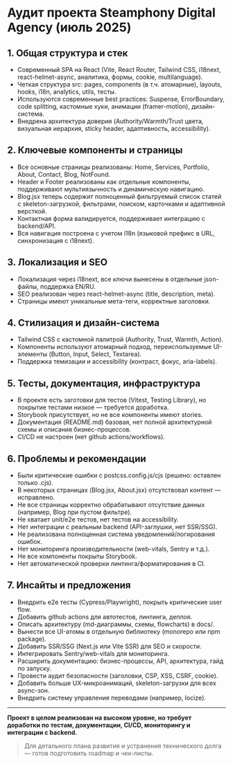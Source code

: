 # Аудит проекта Steamphony Digital Agency (июль 2025)

## 1. Общая структура и стек
- Современный SPA на React (Vite, React Router, Tailwind CSS, i18next, react-helmet-async, аналитика, формы, cookie, multilanguage).
- Четкая структура src: pages, components (в т.ч. атомарные), layouts, hooks, i18n, analytics, utils, тесты.
- Используются современные best practices: Suspense, ErrorBoundary, code splitting, кастомные хуки, анимации (framer-motion), дизайн-система.
- Внедрена архитектура доверия (Authority/Warmth/Trust цвета, визуальная иерархия, sticky header, адаптивность, accessibility).

## 2. Ключевые компоненты и страницы
- Все основные страницы реализованы: Home, Services, Portfolio, About, Contact, Blog, NotFound.
- Header и Footer реализованы как отдельные компоненты, поддерживают мультиязычность и динамическую навигацию.
- Blog.jsx теперь содержит полноценный фильтруемый список статей с skeleton-загрузкой, фильтрами, поиском, карточками и адаптивной версткой.
- Контактная форма валидируется, поддерживает интеграцию с backend/API.
- Вся навигация построена с учетом i18n (языковой префикс в URL, синхронизация с i18next).

## 3. Локализация и SEO
- Локализация через i18next, все ключи вынесены в отдельные json-файлы, поддержка EN/RU.
- SEO реализован через react-helmet-async (title, description, meta).
- Страницы имеют уникальные мета-теги, корректные заголовки.

## 4. Стилизация и дизайн-система
- Tailwind CSS с кастомной палитрой (Authority, Trust, Warmth, Action).
- Компоненты используют атомарный подход, переиспользуемые UI-элементы (Button, Input, Select, Textarea).
- Поддержка темизации и accessibility (контраст, фокус, aria-labels).

## 5. Тесты, документация, инфраструктура
- В проекте есть заготовки для тестов (Vitest, Testing Library), но покрытие тестами низкое — требуется доработка.
- Storybook присутствует, но не все компоненты имеют stories.
- Документация (README.md) базовая, нет полной архитектурной схемы и описания бизнес-процессов.
- CI/CD не настроен (нет github actions/workflows).

## 6. Проблемы и рекомендации
- Были критические ошибки с postcss.config.js/cjs (решено: оставлен только .cjs).
- В некоторых страницах (Blog.jsx, About.jsx) отсутствовал контент — исправлено.
- Не все страницы корректно обрабатывают отсутствие данных (например, Blog при пустом фильтре).
- Не хватает unit/e2e тестов, нет тестов на accessibility.
- Нет интеграции с реальным backend (API-заглушки, нет SSR/SSG).
- Не реализована полноценная система уведомлений/логирования ошибок.
- Нет мониторинга производительности (web-vitals, Sentry и т.д.).
- Не все компоненты покрыты Storybook.
- Нет автоматической проверки линтинга/форматирования в CI.

## 7. Инсайты и предложения
- Внедрить e2e тесты (Cypress/Playwright), покрыть критические user flow.
- Добавить github actions для автотестов, линтинга, деплоя.
- Описать архитектуру (md-диаграммы, схемы, flowcharts) в docs/.
- Вынести все UI-атомы в отдельную библиотеку (monorepo или npm package).
- Добавить SSR/SSG (Next.js или Vite SSR) для SEO и скорости.
- Интегрировать Sentry/web-vitals для мониторинга.
- Расширить документацию: бизнес-процессы, API, архитектура, гайд по запуску.
- Провести аудит безопасности (заголовки, CSP, XSS, CSRF, cookie).
- Добавить больше UX-микроанимаций, skeleton-загрузки для всех async-зон.
- Внедрить систему управления переводами (например, locize).

---

**Проект в целом реализован на высоком уровне, но требует доработки по тестам, документации, CI/CD, мониторингу и интеграции с backend.**

> Для детального плана развития и устранения технического долга — готов подготовить roadmap и чек-листы.
